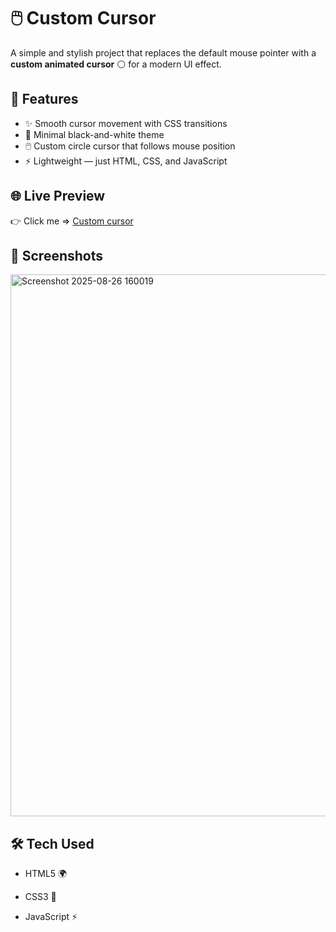 # 🖱️ Custom Cursor  

A simple and stylish project that replaces the default mouse pointer with a **custom animated cursor** ⚪ for a modern UI effect.  

## 🚀 Features  
- ✨ Smooth cursor movement with CSS transitions  
- 🎨 Minimal black-and-white theme  
- 🖱️ Custom circle cursor that follows mouse position  
- ⚡ Lightweight — just HTML, CSS, and JavaScript  

## 🌐 Live Preview  
👉 Click me => [Custom cursor](https://name-custom-cursor.netlify.app/)

## 📸 Screenshots  

<img width="1911" height="867" alt="Screenshot 2025-08-26 160019" src="https://github.com/user-attachments/assets/ab5ecc1b-8619-4f39-90f6-59fbaf2c079a" />

## 🛠️ Tech Used
- HTML5 🌍

- CSS3 🎨

- JavaScript ⚡
